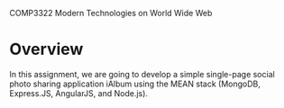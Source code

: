 COMP3322 Modern Technologies on World Wide Web

# Overview
In this assignment, we are going to develop a simple single-page social photo sharing application iAlbum using the MEAN stack (MongoDB, Express.JS, AngularJS, and Node.js). 


